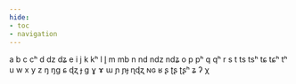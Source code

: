 ```yaml
---
hide:
- toc
- navigation
---
```

a
b
c
cʰ
d
dz
dʑ
e
i
j
k
kʰ
l
l̥
m
mb
n
nd
ndz
ndʑ
o
p
pʰ
q
qʰ
r
s
t
ts
tsʰ
tɕ
tɕʰ
tʰ
u
w
x
y
z
ŋ
ŋɡ
ɕ
ɖʐ
ɟ
ɡ
ɣ
ɤ
ɯ
ɲ
ɲɟ
ɳɖʐ
ɴɢ
ʁ
ʂ
ʈʂ
ʈʂʰ
ʑ
ʔ
χ

